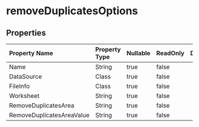 # **removeDuplicatesOptions**

 

## **Properties**

| Property Name | Property Type | Nullable |  ReadOnly | DefaultValue | Description | 
| :- | :- | :- |:- |  :- | :- |
|Name|String|true|false |  ||
|DataSource|Class|true|false |  ||
|FileInfo|Class|true|false |  ||
|Worksheet|String|true|false |  ||
|RemoveDuplicatesArea|String|true|false |  ||
|RemoveDuplicatesAreaValue|String|true|false |  ||

